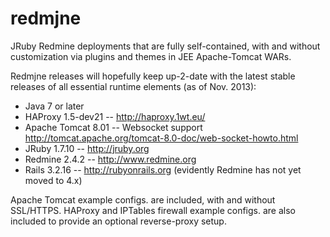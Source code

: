 redmjne
=======

JRuby Redmine deployments that are fully self-contained, with and without
customization via plugins and themes in JEE Apache-Tomcat WARs.

Redmjne releases will hopefully keep up-2-date with the latest stable releases 
of all essential runtime elements (as of Nov. 2013):
 
  * Java 7 or later
  * HAProxy 1.5-dev21 -- <http://haproxy.1wt.eu/>
  * Apache Tomcat 8.01 -- Websocket support <http://tomcat.apache.org/tomcat-8.0-doc/web-socket-howto.html>
  * JRuby 1.7.10 -- <http://jruby.org> 
  * Redmine 2.4.2 -- <http://www.redmine.org>
  * Rails 3.2.16 -- <http://rubyonrails.org> (evidently Redmine has not yet moved to 4.x)

Apache Tomcat example configs. are included, with and without SSL/HTTPS.
HAProxy and IPTables firewall example configs. are also included to provide
an optional reverse-proxy setup. 

